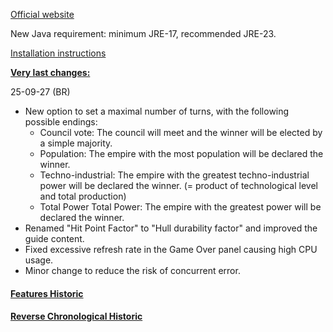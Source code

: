 [Official website](https://www.remnantsoftheprecursors.org) <br/>

New Java requirement: minimum JRE-17, recommended JRE-23.

[Installation instructions](https://github.com/BrokenRegistry/Rotp-Fusion/blob/main/installation.md)


<b><ins>Very last changes:</ins></b>

25-09-27 (BR)
- New option to set a maximal number of turns, with the following possible endings:
  - Council vote: The council will meet and the winner will be elected by a simple majority.
  - Population: The empire with the most population will be declared the winner.
  - Techno-industrial: The empire with the greatest techno-industrial power will be declared the winner. (= product of technological level and total production)
  - Total Power Total Power: The empire with the greatest power will be declared the winner.
- Renamed "Hit Point Factor" to "Hull durability factor" and improved the guide content.
- Fixed excessive refresh rate in the Game Over panel causing high CPU usage.
- Minor change to reduce the risk of concurrent error.


#### [Features Historic](https://github.com/BrokenRegistry/Rotp-Fusion/blob/main/FeaturesChanges.md)

#### [Reverse  Chronological Historic](https://github.com/BrokenRegistry/Rotp-Fusion/blob/main/DetailedChanges.md)
